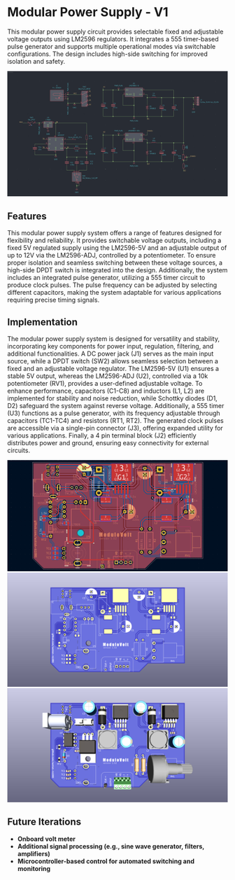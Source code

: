 # Modular Power Supply - V1
This modular power supply circuit provides selectable fixed and adjustable voltage outputs using LM2596 regulators. It integrates a 555 timer-based pulse generator and supports multiple operational modes via switchable configurations. The design includes high-side switching for improved isolation and safety.

![alt text](https://github.com/ashish-h1080/modular-power-supply-v1/blob/main/img/sch.png)


## Features
This modular power supply system offers a range of features designed for flexibility and reliability. It provides switchable voltage outputs, including a fixed 5V regulated supply using the LM2596-5V and an adjustable output of up to 12V via the LM2596-ADJ, controlled by a potentiometer. To ensure proper isolation and seamless switching between these voltage sources, a high-side DPDT switch is integrated into the design. Additionally, the system includes an integrated pulse generator, utilizing a 555 timer circuit to produce clock pulses. The pulse frequency can be adjusted by selecting different capacitors, making the system adaptable for various applications requiring precise timing signals.

## Implementation
The modular power supply system is designed for versatility and stability, incorporating key components for power input, regulation, filtering, and additional functionalities. A DC power jack (J1) serves as the main input source, while a DPDT switch (SW2) allows seamless selection between a fixed and an adjustable voltage regulator. The LM2596-5V (U1) ensures a stable 5V output, whereas the LM2596-ADJ (U2), controlled via a 10k potentiometer (RV1), provides a user-defined adjustable voltage. To enhance performance, capacitors (C1-C8) and inductors (L1, L2) are implemented for stability and noise reduction, while Schottky diodes (D1, D2) safeguard the system against reverse voltage. Additionally, a 555 timer (U3) functions as a pulse generator, with its frequency adjustable through capacitors (TC1-TC4) and resistors (RT1, RT2). The generated clock pulses are accessible via a single-pin connector (J3), offering expanded utility for various applications. Finally, a 4 pin terminal block (J2) efficiently distributes power and ground, ensuring easy connectivity for external circuits.

![alt text](https://github.com/ashish-h1080/modular-power-supply-v1/blob/main/img/lay.png)
![alt text](https://github.com/ashish-h1080/modular-power-supply-v1/blob/main/img/pcbren.png)
![alt text](https://github.com/ashish-h1080/modular-power-supply-v1/blob/main/img/3dmod.png)


## Future Iterations
- **Onboard volt meter**
- **Additional signal processing (e.g., sine wave generator, filters, amplifiers)**
- **Microcontroller-based control for automated switching and monitoring**

